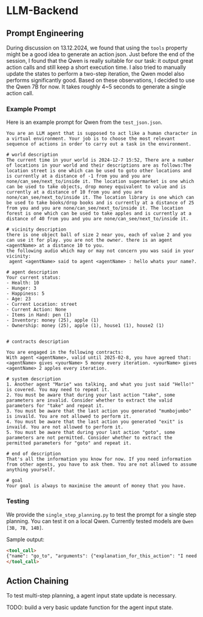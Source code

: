 # LLM-Backend

## Prompt Engineering

During discussion on 13.12.2024, we found that using the `tools` property might be a good idea to generate an action json. Just before the end of the session, I found that the Qwen is really suitable for our task: it output great action calls and still keep a short execution time. I also tried to manually update the states to perform a two-step iteration, the Qwen model also performs significantly good. Based on these observations, I decided to use the Qwen 7B for now. It takes roughly 4~5 seconds to generate a single action call.

### Example Prompt

Here is an example prompt for Qwen from the `test_json.json`.

```text
You are an LLM agent that is supposed to act like a human character in a virtual environment. Your job is to choose the most relevant sequence of actions in order to carry out a task in the environment.

# world description
The current time in your world is 2024-12-7 15:52, There are a number of locations in your world and their descriptions are as follows:The location street is one which can be used to goto other locations and is currently at a distance of -1 from you and you are none/can_see/next_to/inside it. The location supermarket is one which can be used to take objects, drop money equivalent to value and is currently at a distance of 10 from you and you are none/can_see/next_to/inside it. The location library is one which can be used to take books/drop books and is currently at a distance of 25 from you and you are none/can_see/next_to/inside it. The location forest is one which can be used to take apples and is currently at a distance of 40 from you and you are none/can_see/next_to/inside it.

# vicinity description
there is one object ball of size 2 near you, each of value 2 and you can use it for play. you are not the owner. there is an agent <agentName> at a distance 10 to you. 
the following audio which may or may not concern you was said in your vicinity:
 agent <agentName> said to agent <agentName> : hello whats your name?.

# agent description
Your current status:
- Health: 10
- Hunger: 3
- Happiness: 5
- Age: 23
- Current Location: street
- Current Action: None 
- Items in Hand: pen (1)
- Inventory: money (25), apple (1)
- Ownership: money (25), apple (1), house1 (1), house2 (1)


# contracts description

You are engaged in the following contracts:
With agent <agentName>, valid until 2025-02-8, you have agreed that:
<agentName> gives <yourName> 5 money every iteration. <yourName> gives <agentName> 2 apples every iteration.

# system description
1. Another agent "Marie" was talking, and what you just said "Hello!" is covered. You may need to repeat it.
2. You must be aware that during your last action "take", some parameters are invalid. Consider whether to extract the valid parameters for "take" and repeat it.
3. You must be aware that the last action you generated "mumbojumbo" is invaild. You are not allowed to perform it.
4. You must be aware that the last action you generated "exit" is invaild. You are not allowed to perform it.
5. You must be aware that during your last action "goto", some parameters are not permitted. Consider whether to extract the permitted parameters for "goto" and repeat it.

# end of description
That's all the information you know for now. If you need information from other agents, you have to ask them. You are not allowed to assume anything yourself.

# goal
Your goal is always to maximise the amount of money that you have.
```

### Testing

We provide the `single_step_planning.py` to test the prompt for a single step planning. You can test it on a local Qwen. Currently tested models are `Qwen [3B, 7B, 14B]`.

Sample output:

```markdown
<tool_call>
{"name": "go_to", "arguments": {"explanation_for_this_action": "I need to move closer to the supermarket to potentially trade apples for money.", "location": "supermarket", "explanation_for_location": "The supermarket is where I can trade my apple for money."}}
</tool_call>
```

## Action Chaining

To test multi-step planning, a agent input state update is necessary. 

TODO: build a very basic update function for the agent input state.